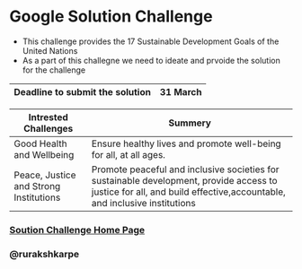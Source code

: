 # Google Solution Challenge

- This challenge provides the 17 Sustainable Development Goals of the United Nations 
- As a part of this challegne we need to ideate and prvoide the solution for the challenge

| Deadline to submit the solution|  31 March | 
| ----------------------------- | ----------- |

| Intrested Challenges | Summery |
| ----------------------------- | ----------- |
| Good Health and Wellbeing | Ensure healthy lives and promote well-being for all, at all ages.|
|Peace, Justice and Strong Institutions | Promote peaceful and inclusive societies for sustainable development, provide access to justice for all, and build effective,accountable, and inclusive institutions |



### [Soution Challenge Home Page](https://developers.google.com/community/gdsc-solution-challenge/UN-goals)
### @rurakshkarpe

